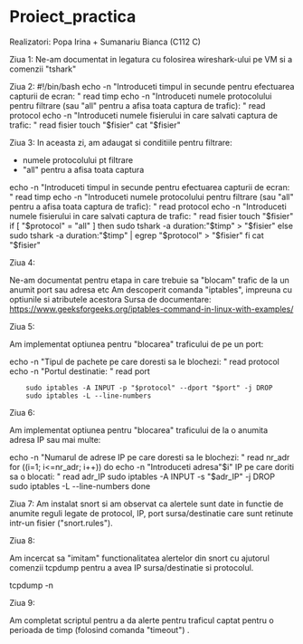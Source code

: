# Proiect_practica
Realizatori: Popa Irina + Sumanariu Bianca (C112 C)

Ziua 1:
Ne-am documentat in legatura cu folosirea wireshark-ului pe VM si a comenzii "tshark"

Ziua 2:
#!/bin/bash
echo -n "Introduceti timpul in secunde pentru efectuarea capturii de ecran: "
read timp
echo -n "Introduceti numele protocolului pentru filtrare (sau \"all\" pentru a afisa toata captura de trafic): "
read protocol
echo -n "Introduceti numele fisierului in care salvati captura de trafic: "
read fisier
touch "$fisier"
cat "$fisier"

Ziua 3:
In aceasta zi, am adaugat si conditiile pentru filtrare:
  - numele protocolului pt filtrare
  - "all" pentru a afisa toata captura

echo -n "Introduceti timpul in secunde pentru efectuarea capturii de ecran: "
        read timp
          echo -n "Introduceti numele protocolului pentru filtrare (sau \"all\" pentru a afisa toata captura de trafic): "
          read protocol
        echo -n "Introduceti numele fisierului in care salvati captura de trafic: "
        read fisier
        touch "$fisier"
        if [  "$protocol" = "all" ]
        then
        	sudo tshark -a duration:"$timp" > "$fisier"
	else
		sudo tshark -a duration:"$timp" | egrep "$protocol" > "$fisier"
	fi	
        cat "$fisier"

Ziua 4:

Ne-am documentat pentru etapa in care trebuie sa "blocam" trafic de la un anumit port sau adresa etc
Am descoperit comanda "iptables", impreuna cu optiunile si atributele acestora
Sursa de documentare: https://www.geeksforgeeks.org/iptables-command-in-linux-with-examples/ 

Ziua 5:

Am implementat optiunea pentru "blocarea" traficului de pe un port:

echo -n "Tipul de pachete pe care doresti sa le blochezi: "
        read protocol 
        echo -n "Portul destinatie: "
        read port
        
        sudo iptables -A INPUT -p "$protocol" --dport "$port" -j DROP
        sudo iptables -L --line-numbers


Ziua 6:

Am implementat optiunea pentru "blocarea" traficului de la o anumita adresa IP sau mai multe:

echo -n "Numarul de adrese IP pe care doresti sa le blochezi: "
        read nr_adr
        for ((i=1; i<=nr_adr; i++))
        do
        	echo -n "Introduceti adresa"$i" IP pe care doriti sa o blocati: "
        	read adr_IP
        	sudo iptables -A INPUT -s "$adr_IP" -j DROP
        	sudo iptables -L --line-numbers	
        done


Ziua 7:
Am instalat snort si am observat ca alertele sunt date in functie de anumite reguli legate de protocol, IP, port sursa/destinatie care sunt retinute intr-un fisier ("snort.rules").
	
Ziua 8:
	
Am incercat sa "imitam" functionalitatea alertelor din snort cu ajutorul comenzii tcpdump pentru a avea IP sursa/destinatie si protocolul.

tcpdump -n

Ziua 9:
	
Am completat scriptul pentru a da alerte pentru traficul captat pentru o perioada de timp (folosind comanda "timeout") .

